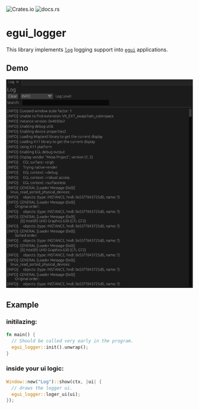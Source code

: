 ![Crates.io](https://img.shields.io/crates/v/egui_logger)
![docs.rs](https://img.shields.io/docsrs/egui_logger)



# egui_logger
This library implements [`log`](https://crates.io/crates/log) logging support into [`egui`](https://crates.io/crates/egui) applications.

## Demo
![demo](images/egui_logger.png "Demo")

## Example

### initilazing:
```rust 
fn main() {
  // Should be called very early in the program.
  egui_logger::init().unwrap(); 
}
```

### inside your ui logic:

```rust 
Window::new("Log")::show(ctx, |ui| {
  // draws the logger ui.
  egui_logger::loger_ui(ui);
});
```

